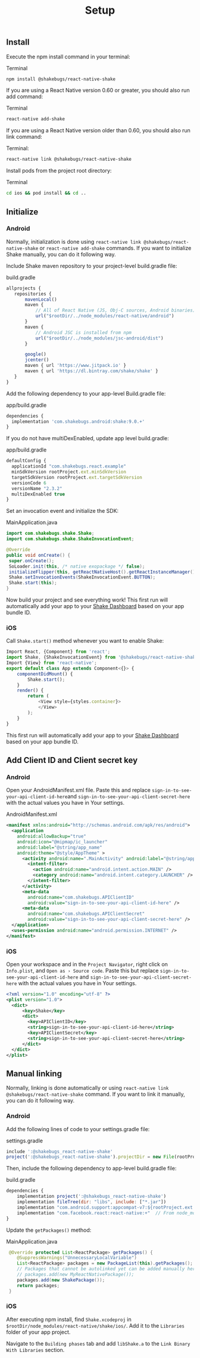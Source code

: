 ﻿---
id: setup
title: Setup
---
## Install
Execute the npm install command in your terminal: 

Terminal
```bash
npm install @shakebugs/react-native-shake
```

If you are using a React Native version 0.60 or greater, you should also run add command:

Terminal
```bash
react-native add-shake
```

If you are using a React Native version older than 0.60, you should also run link command:

Terminal:
```bash
react-native link @shakebugs/react-native-shake
```

Install pods from the project root directory:

Terminal
```bash
cd ios && pod install && cd ..
```

## Initialize
### Android
Normally, initialization is done using `react-native link @shakebugs/react-native-shake` or `react-native add-shake` commands.
If you want to initialize Shake manually, you can do it following way.

Include Shake maven repository to your project-level build.gradle file: 

build.gradle
```javascript {16}
allprojects {
   repositories {
       mavenLocal()
       maven {
           // All of React Native (JS, Obj-C sources, Android binaries) is installed from npm
           url("$rootDir/../node_modules/react-native/android")
       }
       maven {
           // Android JSC is installed from npm
           url("$rootDir/../node_modules/jsc-android/dist")
       }

       google()
       jcenter()
       maven { url 'https://www.jitpack.io' }
       maven { url 'https://dl.bintray.com/shake/shake' }                                             
   }
}
```

Add the following dependency to your app-level Build.gradle file: 

app/build.gradle
```javascript {2}
dependencies {
  implementation 'com.shakebugs.android:shake:9.0.+'                         
}
```

If you do not have multiDexEnabled, update app level build.gradle:

app/build.gradle
```javascript {7}
defaultConfig {
  applicationId "com.shakebugs.react.example"
  minSdkVersion rootProject.ext.minSdkVersion
  targetSdkVersion rootProject.ext.targetSdkVersion
  versionCode 6
  versionName "2.3.2"
  multiDexEnabled true                                                        
}
```

Set an invocation event and initialize the SDK: 

MainApplication.java     
```java {1,2,9,10}
import com.shakebugs.shake.Shake;                                          
import com.shakebugs.shake.ShakeInvocationEvent;                            

@Override
public void onCreate() {
 super.onCreate();
 SoLoader.init(this, /* native exopackage */ false);
 initializeFlipper(this, getReactNativeHost().getReactInstanceManager());
 Shake.setInvocationEvents(ShakeInvocationEvent.BUTTON);                    
 Shake.start(this);                                                        
}
``` 

Now build your project and see everything work! This first run will automatically add your app to your [Shake Dashboard](https://app.shakebugs.com) based on your app bundle ID.

### iOS
Call `Shake.start()` method whenever you want to enable Shake:

```javascript {2,6}
Import React, {Component} from 'react';
import Shake, {ShakeInvocationEvent} from '@shakebugs/react-native-shake';
Import {View} from 'react-native';
export default class App extends Component<{}> {
	componentDidMount() {
		Shake.start();                                                          
	}
    render() {
        return (
            <View style={styles.container}>
            </View>
        );
    }
}
```

This first run will automatically add your app to your [Shake Dashboard](https://app.shakebugs.com) based on your app bundle ID.

## Add Client ID and Client secret key 

### Android
Open your AndroidManifest.xml file. Paste this and replace `sign-in-to-see-your-api-client-id-here`and `sign-in-to-see-your-api-client-secret-here` with the actual values you have in Your settings.

AndroidManifest.xml
```xml {13,14,15,16,17,18}
<manifest xmlns:android="http://schemas.android.com/apk/res/android">
  <application
    android:allowBackup="true"
    android:icon="@mipmap/ic_launcher"
    android:label="@string/app_name"
    android:theme="@style/AppTheme" >
      <activity android:name=".MainActivity" android:label="@string/app_name" >
        <intent-filter>
          <action android:name="android.intent.action.MAIN" />
          <category android:name="android.intent.category.LAUNCHER" />
        </intent-filter>
      </activity>
      <meta-data                                                             
        android:name="com.shakebugs.APIClientID"
        android:value="sign-in-to-see-your-api-client-id-here" />
      <meta-data                                                             
        android:name="com.shakebugs.APIClientSecret"
        android:value="sign-in-to-see-your-api-client-secret-here" />
  </application>
  <uses-permission android:name="android.permission.INTERNET" />
</manifest>
```

### iOS
Open your workspace and in the `Project Navigator`, right click on `Info.plist`, and `Open as › Source code`. Paste this but replace `sign-in-to-see-your-api-client-id-here` and `sign-in-to-see-your-api-client-secret-here` with the actual values you have in Your settings.

```xml {4,5,6,7,8,9,10}
<?xml version="1.0" encoding="utf-8" ?>
<plist version="1.0">
  <dict>
      <key>Shake</key>
      <dict>
        <key>APIClientID</key>                                                
        <string>sign-in-to-see-your-api-client-id-here</string>
        <key>APIClientSecret</key>                                            
        <string>sign-in-to-see-your-api-client-secret-here</string>
      </dict>
  </dict>
</plist>
```

## Manual linking
Normally, linking is done automatically or using `react-native link @shakebugs/react-native-shake` command.
If you want to link it manually, you can do it following way.

### Android
Add the following lines of code to your settings.gradle file:

settings.gradle
```js
include ':@shakebugs_react-native-shake'
project(':@shakebugs_react-native-shake').projectDir = new File(rootProject.projectDir, '../node_modules/@shakebugs/react-native-shake/android')
```

Then, include the following dependency to app-level build.gradle file:

build.gradle
```javascript {2}
dependencies {
    implementation project(':@shakebugs_react-native-shake')                                    👈
    implementation fileTree(dir: "libs", include: ["*.jar"])
    implementation "com.android.support:appcompat-v7:${rootProject.ext.supportLibVersion}"
    implementation "com.facebook.react:react-native:+"  // From node_modules
}
```

Update the `getPackages()` method:

MainApplication.java 
```java {6}
 @Override protected List<ReactPackage> getPackages() { 
    @SuppressWarnings("UnnecessaryLocalVariable")  
    List<ReactPackage> packages = new PackageList(this).getPackages();
    // Packages that cannot be autolinked yet can be added manually here, for example:
    // packages.add(new MyReactNativePackage());
    packages.add(new ShakePackage());                                                            👈
    return packages;
 } 
```

### iOS

After executing npm install, find `Shake.xcodeproj` in `$rootDir/node_modules/react-native/shake/ios/`. Add it to the `Libraries` folder of your app project. 

Navigate to the `Building phases` tab and add `libShake.a` to the `Link Binary With Libraries` section. 
